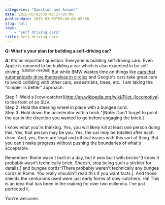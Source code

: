 ```yaml
---
categories: "Question and Answer"
date: 2015-03-03T05:48:37-05:00
publishdate: 2015-03-03T06:40:00-05:00
slug: null
tags:
    - "self driving cars"
title: Self-driving cars
---
```

**Q: What's your plan for building a self-driving car?**

**A:** It's an important question. Everyone is building self driving cars. Even Apple is rumored to be building a car which is also expected to be self-driving. <sup>[citation needed]</sup> But while BMW wastes time on things like [cars that automatically drive themselves in circles](http://youtu.be/Ex7BdXXul80) and Google's cars take great care to avoid colliding with other cars, pedestrians, trees, etc., I am taking the "simpler is better" approach:

Step 1: Weld a [cow-catcher](http://en.wikipedia.org/wiki/Pilot_(locomotive) to the front of an SUV.  
Step 2: Hold the steering wheel in place with a bungee cord.  
Step 3: Hold down the accelerator with a brick.^[Note: Don't forget to point the car in the direction you wanted to go before engaging the brick.]  

I know what you're thinking. Yes, you will likely kill at least one person doing this. Yes, that person may be you. Yes, the car *may* be totalled after each drive. And, yes, there are legal and ethical issues with this sort of thing. But you can't make progress without pushing the boundaries of what's acceptable.

Remember: Rome wasn't built in a day, but it *was* built with bricks^[I know it probably wasn't technically brick. Sheesh, stop being such a stickler for details.] and bungee cords^[There probably weren't technically any bungee cords in Rome. You really shouldn't read this if you want facts.]. And those shields the centurions used were just early forms of cow-catchers. Ha! This is an idea that has been in the making for over two millennia. I've just perfected it.

You're welcome.